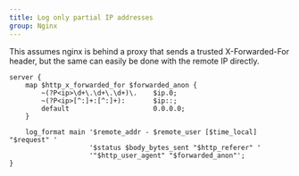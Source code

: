 ```yaml
---
title: Log only partial IP addresses
group: Nginx
---
```


This assumes nginx is behind a proxy that sends a trusted X-Forwarded-For header, but the same can easily be done with the remote IP directly.

```nginx
server {
    map $http_x_forwarded_for $forwarded_anon {
        ~(?P<ip>\d+\.\d+\.\d+)\.    $ip.0;
        ~(?P<ip>[^:]+:[^:]+):       $ip::;
        default                     0.0.0.0;
    }

    log_format main '$remote_addr - $remote_user [$time_local] "$request" '
                    '$status $body_bytes_sent "$http_referer" '
                    '"$http_user_agent" "$forwarded_anon"';
}
```